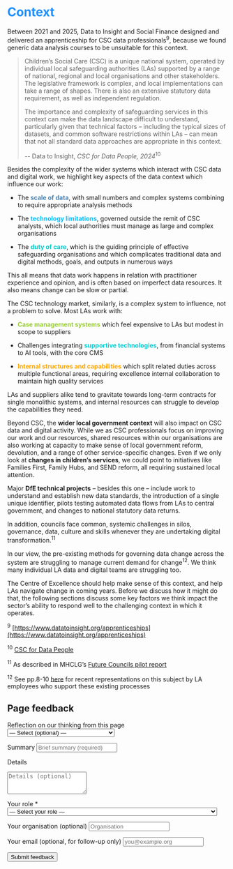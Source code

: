 # <span style="color:dodgerblue">Context</span>

Between 2021 and 2025, Data to Insight and Social Finance designed and delivered an apprenticeship for CSC data professionals<sup>9</sup>, because we found generic data analysis courses to be unsuitable for this context.

>Children’s Social Care (CSC) is a unique national system, operated by individual local safeguarding authorities (LAs) supported by a range of national, regional and local organisations and other stakeholders. The legislative framework is complex, and local implementations can take a range of shapes. There is also an extensive statutory data requirement, as well as independent regulation. 
>
>The importance and complexity of safeguarding services in this context can make the data landscape difficult to understand, particularly given that technical factors – including the typical sizes of datasets, and common software restrictions within LAs – can mean that not all standard data approaches are appropriate in this context.
>
> -- Data to Insight, *CSC for Data People, 2024*<sup>10</sup>

Besides the complexity of the wider systems which interact with CSC data and digital work, we highlight key aspects of the data context which influence our work:

-  The <span style="color:steelblue">**scale of data**</span>, with small numbers and complex systems combining to require appropriate analysis methods

-  The <span style="color:deepskyblue">**technology limitations**</span>, governed outside the remit of CSC analysts, which local authorities must manage as large and complex organisations

-  The <span style="color:darkturquoise">**duty of care**</span>, which is the guiding principle of effective safeguarding organisations and which complicates traditional data and digital methods, goals, and outputs in numerous ways

This all means that data work happens in relation with practitioner experience and opinion, and is often based on imperfect data resources. It also means change can be slow or partial.

The CSC technology market, similarly, is a complex system to influence, not a problem to solve. Most LAs work with:

-  <span style="color:yellowgreen">**Case management systems**</span> which feel expensive to LAs but modest in scope to suppliers

-  Challenges integrating <span style="color:darkturquoise">**supportive technologies**</span>, from financial systems to AI tools, with the core CMS

-  <span style="color:orange">**Internal structures and capabilities**</span> which split related duties across multiple functional areas, requiring excellence internal collaboration to maintain high quality services

LAs and suppliers alike tend to gravitate towards long-term contracts for single monolithic systems, and internal resources can struggle to develop the capabilities they need.

Beyond CSC, the **wider local government context** will also impact on CSC data and digital activity. While we as CSC professionals focus on improving our work and our resources, shared resources within our organisations are also working at capacity to make sense of local government reform, devolution, and a range of other service-specific changes. Even if we only look at **changes in children’s services**, we could point to initiatives like Families First, Family Hubs, and SEND reform, all requiring sustained local attention.

Major **DfE technical projects** – besides this one – include work to understand and establish new data standards, the introduction of a single unique identifier, pilots testing automated data flows from LAs to central government, and changes to national statutory data returns.

In addition, councils face common, systemic challenges in silos, governance, data, culture and skills whenever they are undertaking digital transformation.<sup>11</sup>

In our view, the pre-existing methods for governing data change across the system are struggling to manage current demand for change<sup>12</sup>. We think many individual LA data and digital teams are struggling too.

The Centre of Excellence should help make sense of this context, and help LAs navigate change in coming years. Before we discuss how it might do that, the following sections discuss some key factors we think impact the sector’s ability to respond well to the challenging context in which it operates.


<!-- footnotes -->

<sup>9</sup> [https://www.datatoinsight.org/apprenticeships](https://www.datatoinsight.org/apprenticeships)

<sup>10</sup> [CSC for Data People](https://www.datatoinsight.org/publications-1/csc-for-data-people)

<sup>11</sup> As described in MHCLG’s [Future Councils pilot report](https://mhclgdigital.blog.gov.uk/wp-content/uploads/sites/222/2024/04/FC-Pilot-Report.pdf)

<sup>12</sup> See pp.8-10 [here](https://assets.publishing.service.gov.uk/media/67c86235ae2aa47d2f5ae313/Star_Chamber_Scrutiny_Board_activity_report_2023_to_2024.pdf) for recent representations on this subject by LA employees who support these existing processes

<!-- feedback form -->

<div class="feedback-section feedback-compact" id="sheets">
  <h2>Page feedback</h2>
<form id="gs-form">
  <input type="hidden" name="page" id="gs-page">
  <input type="text" name="hp_field" id="hp_field" style="display:none" tabindex="-1" autocomplete="off">

  <label for="mf-nature">Reflection on our thinking from this page</label>
  <select id="mf-nature" name="nature">
    <option value="">— Select (optional) —</option>
    <option>I’m enthusiastic about this</option>
    <option>I’m unsure about this</option>
    <option>I disagree with this</option>
    <option>I have a general reflection on this</option>
    <option>I’ve identified a specific issue with this</option>
    <option>Other</option>
  </select>

  <label for="gs-summary" class="sr-only">Summary</label>
  <input type="text" id="gs-summary" name="summary" required minlength="5" placeholder="Brief summary (required)">

  <label for="gs-details" class="sr-only">Details</label>
  <textarea id="gs-details" name="details" rows="3" placeholder="Details (optional)"></textarea>

  <label for="mf-role">Your role <span class="req">*</span></label>
  <select id="mf-role" name="role" required>
    <option value="">— Select your role —</option>
      <option>Local authority data professional</option>
      <option>Local authority digital professional</option>
      <option>Local authority children’s social care professional</option>
      <option>Local authority leadership</option>
      <option>Central government data professional</option>
      <option>Central government digital professional</option>
      <option>Central government social care professional</option>
      <option>Central government leadership</option>
      <option>Other public sector professional role</option>
      <option>Data and digital supplier/partner</option>
      <option>Data and digital consultant</option>
      <option>Other private sector professional role</option>
      <option>Person (with current or previous social care involvement as a service user)</option>
      <option>Person (without current or previous social care involvement as a service user)</option>
  </select>

  <label for="mf-org">Your organisation (optional)</label>
  <input type="text" id="mf-org" name="org" placeholder="Organisation">

  <label for="mf-email">Your email (optional, for follow-up only)</label>
  <input type="email" id="mf-email" name="email" placeholder="you@example.org">

  <div class="feedback-actions">
    <button type="submit" class="md-button">Submit feedback</button>
  </div>

  <div class="feedback-success" id="gs-ok" hidden>Thanks — feedback received</div>
  <div class="feedback-error" id="gs-err" hidden>Sorry — something went wrong</div>
</form>

</div>